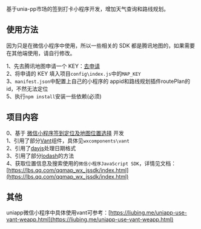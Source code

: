 基于unia-pp市场的签到打卡小程序开发，增加天气查询和路线规划。
## 使用方法

因为只是在微信小程序中使用，所以一些相关的 SDK 都是腾讯地图的，如果需要在其他端使用，请自行修改。

1、先去腾讯地图申请一个 KEY：[去申请](https://lbs.qq.com)  
2、将申请的 KEY 填入项目`config\index.js`中的`MAP_KEY`  
3、`manifest.json`中配置上自己的小程序的 appid和路线规划插件routePlan的id，不然无法定位  
5、执行`npm install`安装一些依赖(必须)

## 项目内容
0、基于 [微信小程序签到定位及地图位置选择](https://ext.dcloud.net.cn/plugin?id=1433) 开发  
1、引用了部分[Vant](https://youzan.github.io/vant-weapp)组件，具体见`wxcomponents\vant`  
2、引用了[dayjs](https://github.com/iamkun/dayjs)处理日期格式  
3、引用了部分[lodash](https://lodash.com)的方法  
4、获取位置信息及搜索使用的`微信小程序JavaScript SDK`，详情见文档：[https://lbs.qq.com/qqmap_wx_jssdk/index.html](https://lbs.qq.com/qqmap_wx_jssdk/index.html)

## 其他

uniapp微信小程序中具体使用vant可参考：[https://liubing.me/uniapp-use-vant-weapp.html](https://liubing.me/uniapp-use-vant-weapp.html)
